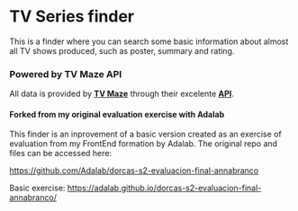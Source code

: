 #  TV Series finder

This is a finder where you can search some basic information about almost all TV shows produced, such as poster, summary and rating.


### Powered by TV Maze API
All data is provided by [**TV Maze**](https://www.tvmaze.com/) through their excelente [**API**](https://www.tvmaze.com/api).

#### Forked from my original evaluation exercise with Adalab
This finder is an inprovement of a basic version created as an exercise of evaluation from my FrontEnd formation by Adalab. The original repo and files can be accessed here:

https://github.com/Adalab/dorcas-s2-evaluacion-final-annabranco

Basic exercise:
https://adalab.github.io/dorcas-s2-evaluacion-final-annabranco/
          
